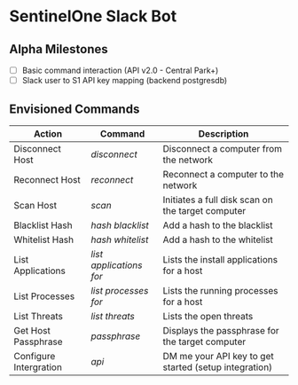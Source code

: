 # SentinelOne Slack Bot

## Alpha Milestones

- [ ] Basic command interaction (API v2.0 - Central Park+)
- [ ] Slack user to S1 API key mapping (backend postgresdb)

## Envisioned Commands

Action | Command | Description
--- | --- | ---
Disconnect Host | *disconnect <hostname>* | Disconnect a computer from the network
Reconnect Host | *reconnect <hostname>* | Reconnect a computer to the network
Scan Host | *scan <hostname>* | Initiates a full disk scan on the target computer
Blacklist Hash | *hash blacklist <hash> <os> <description>* | Add a hash to the blacklist
Whitelist Hash | *hash whitelist <hash> <os> <description>* | Add a hash to the whitelist
List Applications | *list applications for <hostname>* | Lists the install applications for a host
List Processes | *list processes for <hostname>* | Lists the running processes for a host
List Threats | *list threats* | Lists the open threats
Get Host Passphrase | *passphrase <hostname>* | Displays the passphrase for the target computer
Configure Intergration | *api <key>* | DM me your API key to get started (setup integration)
